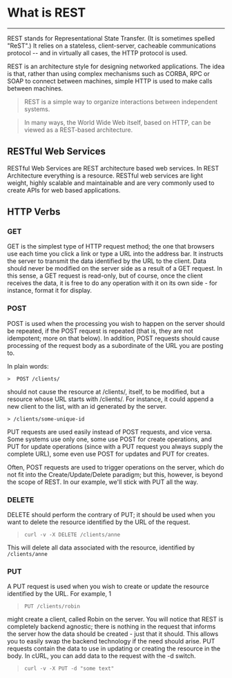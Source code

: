 
# What is REST
------

REST stands for Representational State Transfer. (It is sometimes spelled "ReST".) It relies on a stateless, client-server, cacheable communications protocol -- and in virtually all cases, the HTTP protocol is used.

REST is an architecture style for designing networked applications. The idea is that, rather than using complex mechanisms such as CORBA, RPC or SOAP to connect between machines, simple HTTP is used to make calls between machines.

> REST is a simple way to organize interactions between independent systems.

> In many ways, the World Wide Web itself, based on HTTP, can be viewed as a REST-based architecture.

## RESTful Web Services 
RESTful Web Services are REST architecture based web services. In REST Architecture everything is a resource. RESTful web services are light weight, highly scalable and maintainable and are very commonly used to create APIs for web based applications.


## HTTP Verbs

### GET 
GET is the simplest type of HTTP request method; the one that browsers use each time you click a link or type a URL into the address bar. It instructs the server to transmit the data identified by the URL to the client. Data should never be modified on the server side as a result of a GET request. In this sense, a GET request is read-only, but of course, once the client receives the data, it is free to do any operation with it on its own side - for instance, format it for display.

### POST
POST is used when the processing you wish to happen on the server should be repeated, if the POST request is repeated (that is, they are not idempotent; more on that below). In addition, POST requests should cause processing of the request body as a subordinate of the URL you are posting to.

In plain words:

    >  POST /clients/

should not cause the resource at /clients/, itself, to be modified, but a resource whose URL starts with /clients/. For instance, it could append a new client to the list, with an id generated by the server.

    > /clients/some-unique-id

PUT requests are used easily instead of POST requests, and vice versa. Some systems use only one, some use POST for create operations, and PUT for update operations (since with a PUT request you always supply the complete URL), some even use POST for updates and PUT for creates.

Often, POST requests are used to trigger operations on the server, which do not fit into the Create/Update/Delete paradigm; but this, however, is beyond the scope of REST. In our example, we'll stick with PUT all the way.

### DELETE
DELETE should perform the contrary of PUT; it should be used when you want to delete the resource identified by the URL of the request.
	
> ```curl -v -X DELETE /clients/anne```

This will delete all data associated with the resource, identified by ```/clients/anne```

### PUT 
A PUT request is used when you wish to create or update the resource identified by the URL. For example,
1
	
> ```PUT /clients/robin```


might create a client, called Robin on the server. You will notice that REST is completely backend agnostic; there is nothing in the request that informs the server how the data should be created - just that it should. This allows you to easily swap the backend technology if the need should arise. PUT requests contain the data to use in updating or creating the resource in the body. In cURL, you can add data to the request with the -d switch.

	
> ```curl -v -X PUT -d "some text"```

### 
